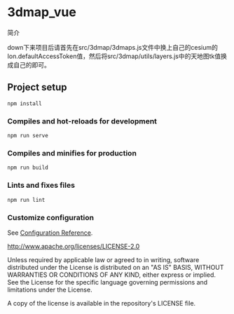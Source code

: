 # 3dmap_vue

简介

down下来项目后请首先在src/3dmap/3dmaps.js文件中换上自己的cesium的Ion.defaultAccessToken值，然后将src/3dmap/utils/layers.js中的天地图tk值换成自己的即可。

## Project setup
```
npm install
```

### Compiles and hot-reloads for development
```
npm run serve
```

### Compiles and minifies for production
```
npm run build
```

### Lints and fixes files
```
npm run lint
```

### Customize configuration
See [Configuration Reference](https://cli.vuejs.org/config/).

http://www.apache.org/licenses/LICENSE-2.0

Unless required by applicable law or agreed to in writing, software distributed under the License is distributed on an "AS IS" BASIS, WITHOUT WARRANTIES OR CONDITIONS OF ANY KIND, either express or implied. See the License for the specific language governing permissions and limitations under the License.

A copy of the license is available in the repository's LICENSE file.
